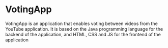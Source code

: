 # VotingApp
VotingApp is an application that enables voting between videos from the YouTube application. It is based on the Java programming language for the backend of the application, and HTML, CSS and JS for the frontend of the application
